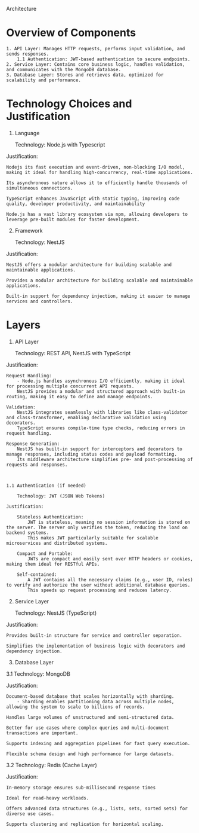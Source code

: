 Architecture

# Overview of Components

    1. API Layer: Manages HTTP requests, performs input validation, and sends responses.
        1.1 Authentication: JWT-based authentication to secure endpoints.
    2. Service Layer: Contains core business logic, handles validation, and communicates with the MongoDB database.
    3. Database Layer: Stores and retrieves data, optimized for scalability and performance.
    


# Technology Choices and Justification

1. Language 

    Technology: Node.js with Typescript

Justification:

    Nodejs its fast execution and event-driven, non-blocking I/O model, making it ideal for handling high-concurrency, real-time applications.

    Its asynchronous nature allows it to efficiently handle thousands of simultaneous connections.

    TypeScript enhances JavaScript with static typing, improving code quality, developer productivity, and maintainability

    Node.js has a vast library ecosystem via npm, allowing developers to leverage pre-built modules for faster development.

2. Framework

    Technology: NestJS 

Justification:

    NestJS offers a modular architecture for building scalable and maintainable applications.

    Provides a modular architecture for building scalable and maintainable applications.

    Built-in support for dependency injection, making it easier to manage services and controllers.

# Layers 

1. API Layer

    Technology: REST API, NestJS with TypeScript

Justification:

    Request Handling:
        - Node.js handles asynchronous I/O efficiently, making it ideal for processing multiple concurrent API requests.
        NestJS provides a modular and structured approach with built-in routing, making it easy to define and manage endpoints.
    
    Validation:
        NestJS integrates seamlessly with libraries like class-validator and class-transformer, enabling declarative validation using decorators.
        TypeScript ensures compile-time type checks, reducing errors in request handling.

    Response Generation:
        NestJS has built-in support for interceptors and decorators to manage responses, including status codes and payload formatting.
        Its middleware architecture simplifies pre- and post-processing of requests and responses.



    1.1 Authentication (if needed)

        Technology: JWT (JSON Web Tokens)

    Justification:

        Stateless Authentication:
            JWT is stateless, meaning no session information is stored on the server. The server only verifies the token, reducing the load on backend systems.
            This makes JWT particularly suitable for scalable microservices and distributed systems.

        Compact and Portable:
            JWTs are compact and easily sent over HTTP headers or cookies, making them ideal for RESTful APIs.
    
        Self-contained:
            A JWT contains all the necessary claims (e.g., user ID, roles) to verify and authorize the user without additional database queries.
            This speeds up request processing and reduces latency.


2. Service Layer

    Technology: NestJS (TypeScript)

Justification:

    Provides built-in structure for service and controller separation.

    Simplifies the implementation of business logic with decorators and dependency injection.

3. Database Layer

3.1 Technology: MongoDB

Justification:

    Document-based database that scales horizontally with sharding.
        - Sharding enables partitioning data across multiple nodes, allowing the system to scale to billions of records.

    Handles large volumes of unstructured and semi-structured data.

    Better for use cases where complex queries and multi-document transactions are important.

    Supports indexing and aggregation pipelines for fast query execution.

    Flexible schema design and high performance for large datasets.

3.2 Technology: Redis (Cache Layer)

Justification:

    In-memory storage ensures sub-millisecond response times
    
    Ideal for read-heavy workloads.
    
    Offers advanced data structures (e.g., lists, sets, sorted sets) for diverse use cases.
    
    Supports clustering and replication for horizontal scaling.

